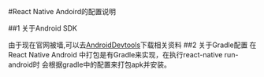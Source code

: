 #React Native Andoird的配置说明

##1 关于Android SDK

由于现在官网被墙,可以去[AndroidDevtools](http://www.androiddevtools.cn'AndroidDevtools')下载相关资料
##2 关于Gradle配置
在React Native Android 中打包是有Gradle来实现，在执行react-native run-android时 会根据gradle中的配置来打包apk并安装。
